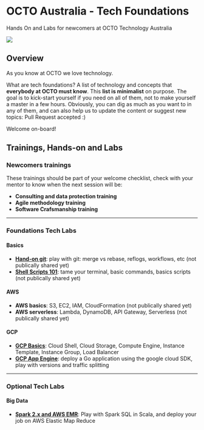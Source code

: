 # OCTO Australia - Tech Foundations
Hands On and Labs for newcomers at OCTO Technology Australia

<img src="./static/foundations.jpg" />

## Overview

As you know at OCTO we love technology.

What are tech foundations? A list of technology and concepts that **everybody at OCTO must know**.
This **list is minimalist** on purpose. The goal is to kick-start yourself if you need on all of them, not to make yourself a master in a few hours.
Obviously, you can dig as much as you want to in any of them, and can also help us to update the content or suggest new topics: Pull Request accepted :)

Welcome on-board!

## Trainings, Hands-on and Labs

### Newcomers trainings

These trainings should be part of your welcome checklist, check with your mentor to know when the next session will be:

- **Consulting and data protection training**
- **Agile methodology training**
- **Software Crafsmanship training**

---

### Foundations Tech Labs

#### Basics
- **[Hand-on git](https://github.com/octo-technology-downunder/git-command-line-lab)**: play with git: merge vs rebase, reflogs, workflows, etc (not  publically shared yet)
- **[Shell Scripts 101](https://github.com/octo-technology-downunder/command-line-shell-scripts-lab)**: tame your terminal, basic commands, basics scripts (not  publically shared yet)

#### AWS
- **AWS basics**: S3, EC2, IAM, CloudFormation (not  publically shared yet)
- **AWS serverless**: Lambda, DynamoDB, API Gateway, Serverless (not  publically shared yet)

#### GCP
- **[GCP Basics](https://github.com/octo-technology-downunder/gcp-compute-engine-autoscaling-lab)**: Cloud Shell, Cloud Storage, Compute Engine, Instance Template, Instance Group, Load Balancer
- **[GCP App Engine](https://github.com/octo-technology-downunder/gcp-app-engine-flex-with-go)**: deploy a Go application using the google cloud SDK, play with versions and traffic splitting

---

### Optional Tech Labs

#### Big Data

- **[Spark 2.x and AWS EMR](https://github.com/ealliaume/spark-sql-kata)**: Play with Spark SQL in Scala, and deploy your job on AWS Elastic Map Reduce


